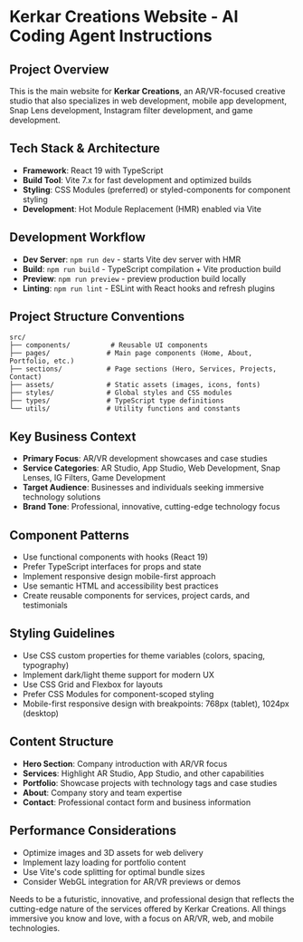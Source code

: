 # Kerkar Creations Website - AI Coding Agent Instructions

<!-- Use this file to provide workspace-specific custom instructions to Copilot. For more details, visit https://code.visualstudio.com/docs/copilot/copilot-customization#_use-a-githubcopilotinstructionsmd-file -->

## Project Overview
This is the main website for **Kerkar Creations**, an AR/VR-focused creative studio that also specializes in web development, mobile app development, Snap Lens development, Instagram filter development, and game development.

## Tech Stack & Architecture
- **Framework**: React 19 with TypeScript
- **Build Tool**: Vite 7.x for fast development and optimized builds
- **Styling**: CSS Modules (preferred) or styled-components for component styling
- **Development**: Hot Module Replacement (HMR) enabled via Vite

## Development Workflow
- **Dev Server**: `npm run dev` - starts Vite dev server with HMR
- **Build**: `npm run build` - TypeScript compilation + Vite production build
- **Preview**: `npm run preview` - preview production build locally
- **Linting**: `npm run lint` - ESLint with React hooks and refresh plugins

## Project Structure Conventions
```
src/
├── components/          # Reusable UI components
├── pages/              # Main page components (Home, About, Portfolio, etc.)
├── sections/           # Page sections (Hero, Services, Projects, Contact)
├── assets/             # Static assets (images, icons, fonts)
├── styles/             # Global styles and CSS modules
├── types/              # TypeScript type definitions
└── utils/              # Utility functions and constants
```

## Key Business Context
- **Primary Focus**: AR/VR development showcases and case studies
- **Service Categories**: AR Studio, App Studio, Web Development, Snap Lenses, IG Filters, Game Development
- **Target Audience**: Businesses and individuals seeking immersive technology solutions
- **Brand Tone**: Professional, innovative, cutting-edge technology focus

## Component Patterns
- Use functional components with hooks (React 19)
- Prefer TypeScript interfaces for props and state
- Implement responsive design mobile-first approach
- Use semantic HTML and accessibility best practices
- Create reusable components for services, project cards, and testimonials

## Styling Guidelines
- Use CSS custom properties for theme variables (colors, spacing, typography)
- Implement dark/light theme support for modern UX
- Use CSS Grid and Flexbox for layouts
- Prefer CSS Modules for component-scoped styling
- Mobile-first responsive design with breakpoints: 768px (tablet), 1024px (desktop)

## Content Structure
- **Hero Section**: Company introduction with AR/VR focus
- **Services**: Highlight AR Studio, App Studio, and other capabilities
- **Portfolio**: Showcase projects with technology tags and case studies
- **About**: Company story and team expertise
- **Contact**: Professional contact form and business information

## Performance Considerations
- Optimize images and 3D assets for web delivery
- Implement lazy loading for portfolio content
- Use Vite's code splitting for optimal bundle sizes
- Consider WebGL integration for AR/VR previews or demos


Needs to be a futuristic, innovative, and professional design that reflects the cutting-edge nature of the services offered by Kerkar Creations. All things immersive you know and love, with a focus on AR/VR, web, and mobile technologies.